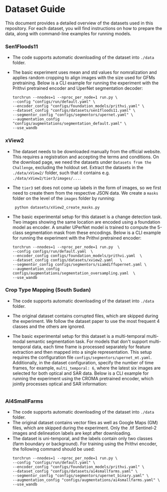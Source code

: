 # Dataset Guide

This document provides a detailed overview of the datasets used in this repository. For each dataset, you will find instructions on how to prepare the data, along with command-line examples for running models. 

###  Sen1Floods11
- The code supports automatic downloading of the dataset into `./data` folder. 
- The basic experiment uses mean and std values for nomralization and applies random cropping to align images with the size used for GFMs pretraining.
   Below is a CLI example for running the experiment with the Prithvi pretrained encoder and UperNet segmentation decoder:

  ```
  torchrun --nnodes=1 --nproc_per_node=1 run.py \
  --config "configs/run/default.yaml" \
  --encoder_config "configs/foundation_models/prithvi.yaml" \
  --dataset_config "configs/datasets/sen1floods11.yaml" \
  --segmentor_config "configs/segmentors/upernet.yaml" \
  --augmentation_config "configs/augmentations/segmentation_default.yaml" \
  --use_wandb
  ```
### xView2
- The dataset needs to be downloaded manually from the official website. This requires a registration and accepting the terms and conditions. On the download page, we need the datasets under `Datasets from the Challenge`, excluding the holdout set. Extract the datasets in the `./data/xView2/` folder, such that it contains e.g. `./data/xView2/tier3/images/...`.
- The `tier3` set does not come up labels in the form of images, so we first need to create them from the respective JSON data. We create a `masks` folder on the level of the `images` folder by running:

  ```
   python datasets/xView2_create_masks.py
   ```
- The basic experimental setup for this dataset is a change detection task. Two images showing the same location are encoded using a foundation model as encoder. A smaller UPerNet model is trained to compute the 5-class segmentation mask from these encodings. Below is a CLI example for running the experiment with the Prithvi pretrained encoder:
   ```
   torchrun --nnodes=1 --nproc_per_node=1 run.py  \
   --config configs/run/default.yaml  \
   --encoder_config configs/foundation_models/prithvi.yaml  \
   --dataset_config configs/datasets/xview2.yaml   \
   --segmentor_config configs/segmentors/siamdiffupernet.yaml \
   --augmentation_config configs/augmentations/segmentation_oversampling.yaml  \
   --use_wandb
   ```
###  Crop Type Mapping (South Sudan)
- The code supports automatic downloading of the dataset into `./data` folder.
- The original dataset contains corrupted files, which are skipped during the experiment. We follow the dataset paper to use the most frequent 4 classes and the others are ignored.
- The basic experimental setup for this dataset is a multi-temporal multi-modal semantic segmentation task. For models that don't support multi-temporal data, each time frame is processed separately for feature extraction and then mapped into a single representation. This setup requires the configuration file `configs/segmentors/upernet_mt.yaml`. Additionally, in the dataset configuration, specify the number of time frames, for example, `multi_temporal: 6`, where the latest six images are selected for both optical and SAR data. Below is a CLI example for running the experiment using the CROMA pretrained encoder, which jointly processes optical and SAR information:

  ```
###  AI4SmallFarms
- The code supports automatic downloading of the dataset into `./data` folder.
- The original dataset contains vector files as well as Google Maps (GM) files, which are skipped during the experiment. Only the .tif Sentinel-2 images and delineation labels are kept after downloading.
- The dataset is uni-temporal, and the labels contain only two classes (farm boundary or background). For training using the Prithvi encoder, the following command should be used:
  ```
  torchrun --nnodes=1 --nproc_per_node=1 run.py \
  --config "configs/run/default.yaml" \
  --encoder_config "configs/foundation_models/prithvi.yaml" \
  --dataset_config "configs/datasets/ai4smallfarms.yaml" \
  --segmentor_config "configs/segmentors/upernet_binary.yaml" \
  --augmentation_config "configs/augmentations/ai4smallfarms.yaml" \
  --use_wandb
  ```
